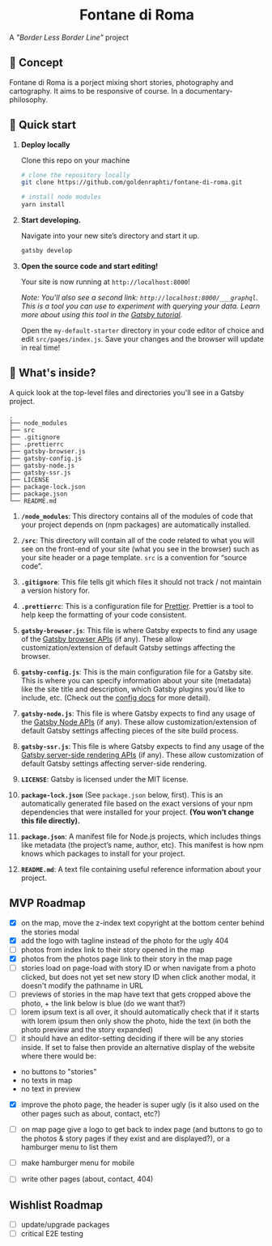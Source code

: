 <h1 align="center">
  Fontane di Roma
</h1>

A _"Border Less Border Line"_ project

## 💫 Concept

Fontane di Roma is a porject mixing short stories, photography and cartography.
It aims to be responsive of course. In a documentary-philosophy.


## 🚀 Quick start

1.  **Deploy locally**

    Clone this repo on your machine

    ```sh
    # clone the repository locally
    git clone https://github.com/goldenraphti/fontane-di-roma.git
    ```

    ```sh
    # install node modules
    yarn install
    ```

1.  **Start developing.**

    Navigate into your new site’s directory and start it up.

    ```sh
    gatsby develop
    ```

1.  **Open the source code and start editing!**

    Your site is now running at `http://localhost:8000`!

    _Note: You'll also see a second link: _`http://localhost:8000/___graphql`_. This is a tool you can use to experiment with querying your data. Learn more about using this tool in the [Gatsby tutorial](https://www.gatsbyjs.org/tutorial/part-five/#introducing-graphiql)._

    Open the `my-default-starter` directory in your code editor of choice and edit `src/pages/index.js`. Save your changes and the browser will update in real time!

## 🧐 What's inside?

A quick look at the top-level files and directories you'll see in a Gatsby project.

    .
    ├── node_modules
    ├── src
    ├── .gitignore
    ├── .prettierrc
    ├── gatsby-browser.js
    ├── gatsby-config.js
    ├── gatsby-node.js
    ├── gatsby-ssr.js
    ├── LICENSE
    ├── package-lock.json
    ├── package.json
    └── README.md

1.  **`/node_modules`**: This directory contains all of the modules of code that your project depends on (npm packages) are automatically installed.

2.  **`/src`**: This directory will contain all of the code related to what you will see on the front-end of your site (what you see in the browser) such as your site header or a page template. `src` is a convention for “source code”.

3.  **`.gitignore`**: This file tells git which files it should not track / not maintain a version history for.

4.  **`.prettierrc`**: This is a configuration file for [Prettier](https://prettier.io/). Prettier is a tool to help keep the formatting of your code consistent.

5.  **`gatsby-browser.js`**: This file is where Gatsby expects to find any usage of the [Gatsby browser APIs](https://www.gatsbyjs.org/docs/browser-apis/) (if any). These allow customization/extension of default Gatsby settings affecting the browser.

6.  **`gatsby-config.js`**: This is the main configuration file for a Gatsby site. This is where you can specify information about your site (metadata) like the site title and description, which Gatsby plugins you’d like to include, etc. (Check out the [config docs](https://www.gatsbyjs.org/docs/gatsby-config/) for more detail).

7.  **`gatsby-node.js`**: This file is where Gatsby expects to find any usage of the [Gatsby Node APIs](https://www.gatsbyjs.org/docs/node-apis/) (if any). These allow customization/extension of default Gatsby settings affecting pieces of the site build process.

8.  **`gatsby-ssr.js`**: This file is where Gatsby expects to find any usage of the [Gatsby server-side rendering APIs](https://www.gatsbyjs.org/docs/ssr-apis/) (if any). These allow customization of default Gatsby settings affecting server-side rendering.

9.  **`LICENSE`**: Gatsby is licensed under the MIT license.

10. **`package-lock.json`** (See `package.json` below, first). This is an automatically generated file based on the exact versions of your npm dependencies that were installed for your project. **(You won’t change this file directly).**

11. **`package.json`**: A manifest file for Node.js projects, which includes things like metadata (the project’s name, author, etc). This manifest is how npm knows which packages to install for your project.

12. **`README.md`**: A text file containing useful reference information about your project.

## MVP Roadmap

- [x] on the map, move the z-index text copyright at the bottom center behind the stories modal
- [x] add the logo with tagline instead of the photo for the ugly 404
- [ ] photos from index link to their story opened in the map
- [x] photos from the photos page link to their story in the map page
- [ ] stories load on page-load with story ID or when navigate from a photo clicked, but does not yet set new story ID when click another modal, it doesn't modify the pathname in URL
- [ ] previews of stories in the map have text that gets cropped above the photo, + the link below is blue (do we want that?)
- [ ] lorem ipsum text is all over, it should automatically check that if it starts with lorem ipsum then only show the photo, hide the text (in both the photo preview and the story expanded)
- [ ] it should have an editor-setting deciding if there will be any stories inside. If set to false then provide an alternative display of the website where there would be:
- no buttons to "stories"
- no texts in map
- no text in preview
- [x] improve the photo page, the header is super ugly (is it also used on the other pages such as about, contact, etc?)
- [ ] on map page give a logo to get back to index page (and buttons to go to the photos & story pages if they exist and are displayed?), or a hamburger menu to list them
- [ ] make hamburger menu for mobile
- [ ] write other pages (about, contact, 404)


## Wishlist Roadmap

- [ ] update/upgrade packages
- [ ] critical E2E testing